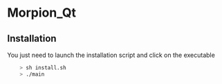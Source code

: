 # Morpion_Qt
## Installation

You just need to launch the installation script and click on the executable

```sh 
    > sh install.sh
    > ./main
```
